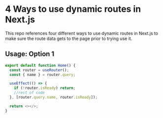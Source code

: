 # 4 Ways to use dynamic routes in Next.js

This repo references four different ways to use dynamic routes in Next.js to make sure the route data gets to the page prior to trying use it.

## Usage: Option 1

```javascript
export default function Home() {
  const router = useRouter();
  const { name } = router.query;

  useEffect(() => {
    if (!router.isReady) return;
    //rest of code
  }, [router.query.name, router.isReady]);

  return <></>;
}
```
